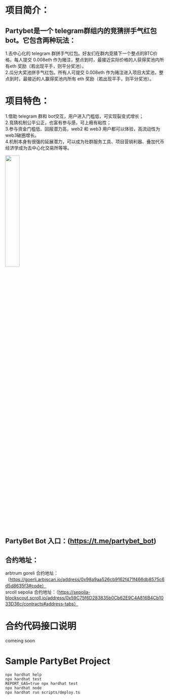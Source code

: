 

# 项目简介：
## Partybet是一个 telegram群组内的竞猜拼手气红包 bot。它包含两种玩法：
1.去中心化的 telegram 群拼手气红包。好友们在群内竞猜下一个整点的BTC价格，每人提交 0.008eth 作为赌注，整点到时，最接近实际价格的人获得奖池内所有eth 奖励（若出现平手，则平分奖池）。
<br> 2.瓜分大奖池拼手气红包。所有人可提交 0.008eth 作为赌注进入项目大奖池，整点到时，最接近的人赢得奖池内所有 eth 奖励（若出现平手，则平分奖池）。

#  项目特色：
  1.借助 telegram 群和 bot交互，用户进入门槛低，可实现裂变式增长；
  <br> 2.竞猜机制公平公正，也富有参与感，可上瘾有粘性；
  <br> 3.参与资金门槛低、回报潜力高，web2 和 web3 用户都可以体验，高流动性为 web3破圈增长。
  <br> 4.机制本身有很强的延展潜力，可以成为社群服务工具、项目营销利器、叠加代币经济学成为去中心化交易所等等。

<img src=https://github.com/lessthanno/partybet/blob/main/public/img1.jpg width=30% />

## PartyBet Bot 入口：(https://t.me/partybet_bot)

## 合约地址：
 arbtrum goreli 合约地址：（https://goerli.arbiscan.io/address/0x98a9aa526cb9162f471f466db8575c6d5d8635f3#code）
 <br>
 srcoll sepolia 合约地址：（https://sepolia-blockscout.scroll.io/address/0x59C75f6D283835b0Cb62E9C4A816B4Cb1033D36c/contracts#address-tabs）

# 合约代码接口说明
comeing soon

# Sample PartyBet Project

```shell
npx hardhat help
npx hardhat test
REPORT_GAS=true npx hardhat test
npx hardhat node
npx hardhat run scripts/deploy.ts
```
